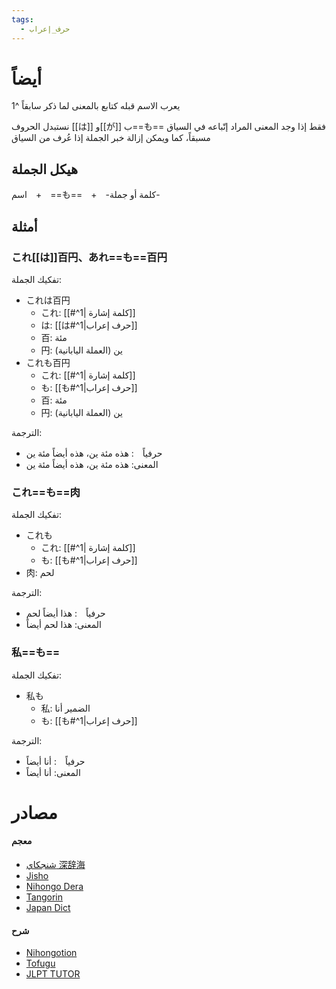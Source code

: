 ```yaml
---
tags:
  - حرف_إعراب
---
```

# أيضاً
يعرب الاسم قبله كتابع بالمعنى لما ذكر سابقاً ^1

نستبدل الحروف [[は]] و[[が]] ب==も== فقط إذا وجد المعنى المراد إتّباعه في السياق مسبقاً، كما ويمكن إزالة خبر الجملة إذا عُرف من السياق
## هيكل الجملة
اسم　+　==も==　+　-كلمة أو جملة-
## أمثلة
### これ[[は]]百円、あれ==も==百円
تفكيك الجملة:
- これは百円
	- これ: [[#^1| كلمة إشارة]]
	- は: [[は#^1|حرف إعراب]]
	- 百: مئة
	- 円: ين (العملة اليابانية)
- これも百円
	- これ: [[#^1| كلمة إشارة]]
	- も: [[も#^1|حرف إعراب]]
	- 百: مئة
	- 円: ين (العملة اليابانية)

الترجمة:
- حرفياً　: هذه مئة ين، هذه أيضاً مئة ين
- المعنى: هذه مئة ين، هذه أيضاً مئة ين
### これ==も==肉
تفكيك الجملة:
- これも
	- これ: [[#^1| كلمة إشارة]]
	- も: [[も#^1|حرف إعراب]]
- 肉: لحم

الترجمة:
- حرفياً　: هذا أيضاً لحم
- المعنى: هذا لحم أيضاً
### 私==も==
تفكيك الجملة:
- 私も
	- 私: الضمير أنا
	- も: [[も#^1|حرف إعراب]]

الترجمة:
- حرفياً　: أنا أيضاً
- المعنى: أنا أيضاً
# مصادر
#### معجم
- [شنجكاي 深辞海](https://shinjikai.app/#/word/11959)
- [Jisho](https://jisho.org/word/%E3%82%82)
- [Nihongo Dera](https://nihongodera.com/dictionary/jpen/%E3%82%82-1)
- [Tangorin](https://tangorin.com/definition/%E3%82%82)
- [Japan Dict](https://japandict.com/%E3%82%82)
#### شرح
- [Nihongotion](https://nihongotion.com/grammars/particle-mo)
- [Tofugu](https://tofugu.com/japanese-grammar/particle-mo)
- [JLPT TUTOR](https://jlpttutor.com/jlpt-n5-grammar-%e3%82%82-mo-particle-meaning)
